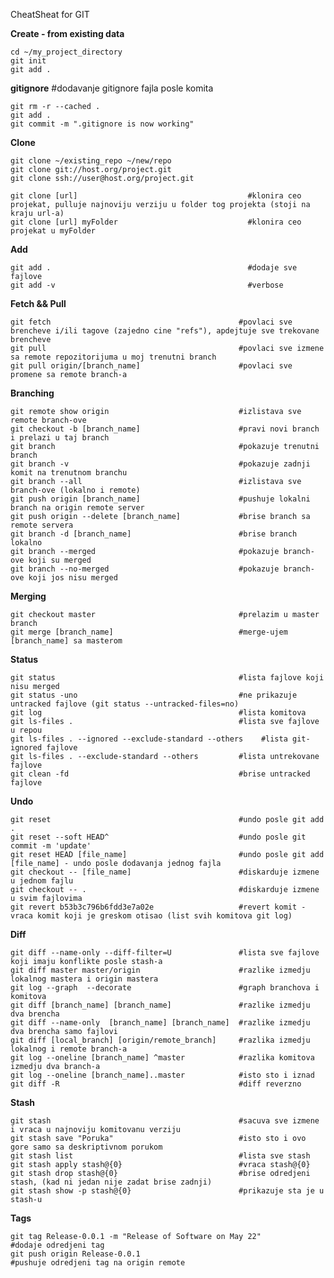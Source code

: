CheatSheat for GIT

**Create - from existing data**

	cd ~/my_project_directory
	git init
	git add . 

**gitignore**											#dodavanje gitignore fajla posle komita

	git rm -r --cached .
	git add .
	git commit -m ".gitignore is now working"

**Clone**

	git clone ~/existing_repo ~/new/repo
	git clone git://host.org/project.git
	git clone ssh://user@host.org/project.git
	
	git clone [url]                                      #klonira ceo projekat, pulluje najnoviju verziju u folder tog projekta (stoji na kraju url-a)
	git clone [url] myFolder                             #klonira ceo projekat u myFolder
	
 	

**Add**

	git add .                                            #dodaje sve fajlove
 	git add -v 										     #verbose


**Fetch && Pull**

	git fetch                                          #povlaci sve brencheve i/ili tagove (zajedno cine "refs"), apdejtuje sve trekovane brencheve
	git pull                                           #povlaci sve izmene sa remote repozitorijuma u moj trenutni branch
	git pull origin/[branch_name]                      #povlaci sve promene sa remote branch-a



**Branching**

	git remote show origin                             #izlistava sve remote branch-ove
	git checkout -b [branch_name]					   #pravi novi branch i prelazi u taj branch
	git branch                                         #pokazuje trenutni branch
	git branch -v                                      #pokazuje zadnji komit na trenutnom branchu     
	git branch --all                                   #izlistava sve branch-ove (lokalno i remote)
	git push origin [branch_name]                  	   #pushuje lokalni branch na origin remote server
	git push origin --delete [branch_name]    		   #brise branch sa remote servera
	git branch -d [branch_name]                        #brise branch lokalno
	git branch --merged                                #pokazuje branch-ove koji su merged
	git branch --no-merged                             #pokazuje branch-ove koji jos nisu merged

**Merging**

	git checkout master 							   #prelazim u master branch
	git merge [branch_name]                            #merge-ujem [branch_name] sa masterom


**Status**


	git status                                         #lista fajlove koji nisu merged
	git status -uno                                    #ne prikazuje untracked fajlove (git status --untracked-files=no)
	git log                                            #lista komitova
	git ls-files . 									   #lista sve fajlove u repou
	git ls-files . --ignored --exclude-standard --others	#lista git-ignored fajlove
	git ls-files . --exclude-standard --others		   #lista untrekovane fajlove
	git clean -fd                                      #brise untracked fajlove


**Undo**

	git reset										   #undo posle git add .
	git reset --soft HEAD^							   #undo posle git commit -m 'update'
	git reset HEAD [file_name]                         #undo posle git add [file_name] - undo posle dodavanja jednog fajla
	git checkout -- [file_name]                        #diskarduje izmene u jednom fajlu 
	git checkout -- . 								   #diskarduje izmene u svim fajlovima
	git revert b53b3c796b6fdd3e7a02e		           #revert komit - vraca komit koji je greskom otisao (list svih komitova git log)


**Diff**

	git diff --name-only --diff-filter=U 			   #lista sve fajlove koji imaju konflikte posle stash-a
	git diff master master/origin                      #razlike izmedju lokalnog mastera i origin mastera
	git log --graph  --decorate                        #graph branchova i komitova
	git diff [branch_name] [branch_name]               #razlike izmedju dva brencha
	git diff --name-only  [branch_name] [branch_name]  #razlike izmedju dva brencha samo fajlovi
	git diff [local_branch] [origin/remote_branch]     #razlika izmedju lokalnog i remote branch-a
	git log --oneline [branch_name] ^master   		   #razlika komitova izmedju dva branch-a
	git log --oneline [branch_name]..master            #isto sto i iznad
	git diff -R                                        #diff reverzno
    

**Stash**

	git stash                                          #sacuva sve izmene i vraca u najnoviju komitovanu verziju
	git stash save "Poruka"                            #isto sto i ovo gore samo sa deskriptivnom porukom
	git stash list                                     #lista sve stash 
	git stash apply stash@{0}                          #vraca stash@{0}
	git stash drop stash@{0}                           #brise odredjeni stash, (kad ni jedan nije zadat brise zadnji)
	git stash show -p stash@{0}						   #prikazuje sta je u stash-u
    

**Tags**

	git tag Release-0.0.1 -m "Release of Software on May 22"                #dodaje odredjeni tag 
	git push origin Release-0.0.1                                           #pushuje odredjeni tag na origin remote





